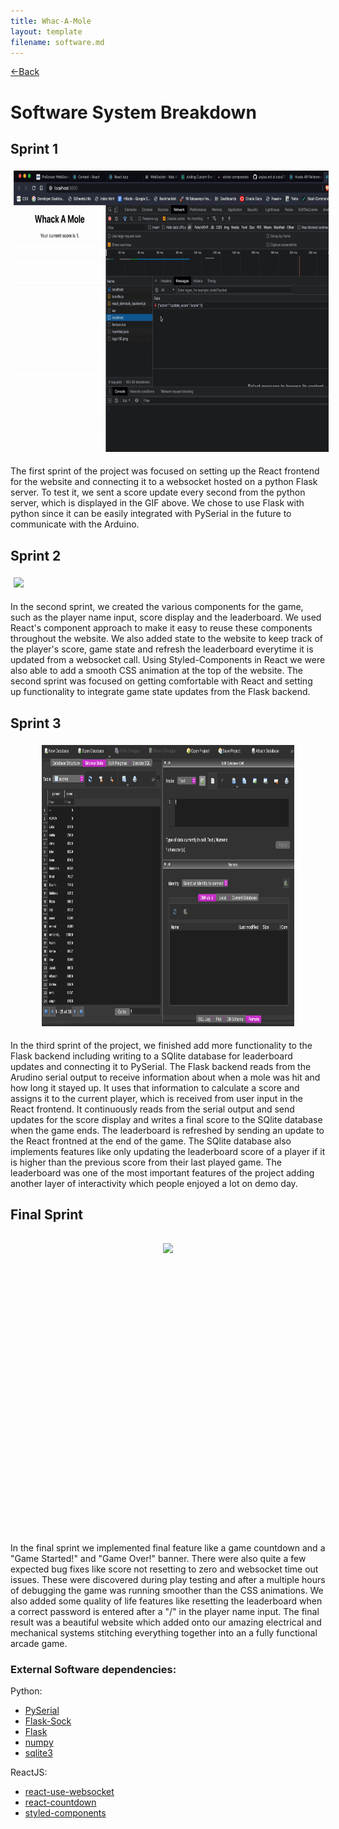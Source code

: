 ```yaml
---
title: Whac-A-Mole
layout: template
filename: software.md
--- 
```

[<-Back](./index.md) 

# Software System Breakdown

## Sprint 1

<img src="website-images/software/sprint_1-1.gif" style="width:auto;height:450px;padding:5px;max-width:100%">

The first sprint of the project was focused on setting up the React frontend for the website and connecting it to a websocket hosted on a python Flask server. To test it, we sent a score update every second from the python server, which is displayed in the GIF above. We chose to use Flask with python since it can be easily integrated with PySerial in the future to communicate with the Arduino.

## Sprint 2

<img src="website-images/software/sprint_2-1.gif" style="width:auto;height:450px;padding:5px;max-width:100%">

In the second sprint, we created the various components for the game, such as the player name input, score display and the leaderboard. We used React's component approach to make it easy to reuse these components throughout the website. We also added state to the website to keep track of the player's score, game state and refresh the leaderboard everytime it is updated from a websocket call. Using Styled-Components in React we were also able to add a smooth CSS animation at the top of the website. The second sprint was focused on getting comfortable with React and setting up functionality to integrate game state updates from the Flask backend.

## Sprint 3

<center><img src="website-images/software/sprint_3-1.png" style="width:auto;height:450px;padding:5px;max-width:80%;border:1px black`"></center>

In the third sprint of the project, we finished add more functionality to the Flask backend including writing to a SQlite database for leaderboard updates and connecting it to PySerial. The Flask backend reads from the Arudino serial output to receive information about when a mole was hit and how long it stayed up. It uses that information to calculate a score and assigns it to the current player, which is received from user input in the React frontend. It continuously reads from the serial output and send updates for the score display and writes a final score to the SQlite database when the game ends. The leaderboard is refreshed by sending an update to the React frontned at the end of the game. The SQlite database also implements features like only updating the leaderboard score of a player if it is higher than the previous score from their last played game. The leaderboard was one of the most important features of the project adding another layer of interactivity which people enjoyed a lot on demo day.

## Final Sprint

<div style="display:flex;flex-direction:row;justify-content:center;padding:10px">
<img src="website-images/software/sprint_4-1.gif" style="width:auto;height:450px;padding:5px;max-width:100%">
</div>

In the final sprint we implemented final feature like a game countdown and a "Game Started!" and "Game Over!" banner. There were also quite a few expected bug fixes like score not resetting to zero and websocket time out issues. These were discovered during play testing and after a multiple hours of debugging the game was running smoother than the CSS animations. We also added some quality of life features like resetting the leaderboard when a correct password is entered after a "/" in the player name input. The final result was a beautiful website which added onto our amazing electrical and mechanical systems stitching everything together into an a fully functional arcade game.

### External Software dependencies:   
Python:   
- [PySerial](https://pypi.org/project/pyserial/)
- [Flask-Sock](https://flask-sock.readthedocs.io/en/latest/)
- [Flask](https://flask.palletsprojects.com/en/2.2.x/)
- [numpy](https://numpy.org)
- [sqlite3](https://docs.python.org/3/library/sqlite3.html)   

ReactJS:   
- [react-use-websocket](https://www.npmjs.com/package/react-use-websocket)
- [react-countdown](https://www.npmjs.com/package/react-countdown)
- [styled-components](https://styled-components.com)
